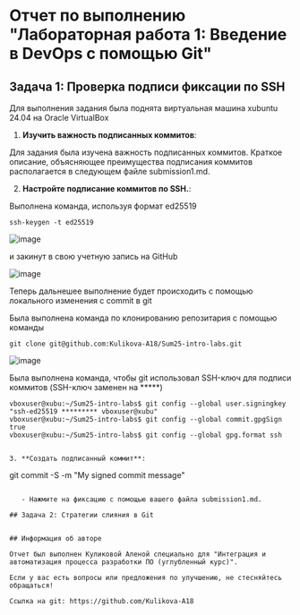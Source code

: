 # Отчет по выполнению "Лабораторная работа 1: Введение в DevOps с помощью Git"

## Задача 1: Проверка подписи фиксации по SSH

Для выполнения задания была поднята виртуальная машина xubuntu 24.04 на Oracle VirtualBox

1. **Изучить важность подписанных коммитов**:

Для задания была изучена важность подписанных коммитов. Краткое описание, объясняющее преимущества подписания коммитов располагается в следующем файле submission1.md.

2. **Настройте подписание коммитов по SSH.**:

Выполнена команда, используя формат ed25519

```
ssh-keygen -t ed25519
```

![image](https://github.com/user-attachments/assets/b88debd7-b067-483b-b1ed-6a4017278d63)

и закинут в свою учетную запись на GitHub

![image](https://github.com/user-attachments/assets/dd9fef10-2d4d-4360-80b0-6905c3eeb25f)

Теперь дальнешее выполнение будет происходить с помощью локального изменения с commit в git

Была выполнена команда по клонированию репозитария с помощью команды

```
git clone git@github.com:Kulikova-A18/Sum25-intro-labs.git
```

![image](https://github.com/user-attachments/assets/ee1cbf6a-73a3-4b25-a218-74b75c2fdcef)


Была выполнена команда, чтобы git использовал SSH-ключ для подписи коммитов (SSH-ключ заменен на *****)

```
vboxuser@xubu:~/Sum25-intro-labs$ git config --global user.signingkey "ssh-ed25519 ********* vboxuser@xubu"
vboxuser@xubu:~/Sum25-intro-labs$ git config --global commit.gpgSign true
vboxuser@xubu:~/Sum25-intro-labs$ git config --global gpg.format ssh


3. **Создать подписанный коммит**:

```
git commit -S -m "My signed commit message"
```

   - Нажмите на фиксацию с помощью вашего файла submission1.md.
  
## Задача 2: Стратегии слияния в Git


## Информация об авторе

Отчет был выполнен Куликовой Аленой специально для "Интеграция и автоматизация процесса разработки ПО (углубленный курс)".

Если у вас есть вопросы или предложения по улучшению, не стесняйтесь обращаться!

Ссылка на git: https://github.com/Kulikova-A18

